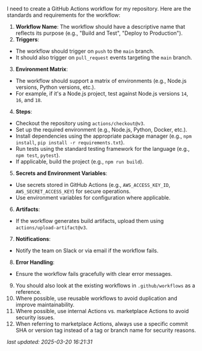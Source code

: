 I need to create a GitHub Actions workflow for my repository. Here are the standards and requirements for the workflow:

1. **Workflow Name**: The workflow should have a descriptive name that reflects its purpose (e.g., "Build and Test", "Deploy to Production").
2. **Triggers**:
  - The workflow should trigger on `push` to the `main` branch.
  - It should also trigger on `pull_request` events targeting the `main` branch.
3. **Environment Matrix**:
  - The workflow should support a matrix of environments (e.g., Node.js versions, Python versions, etc.).
  - For example, if it's a Node.js project, test against Node.js versions `14`, `16`, and `18`.
4. **Steps**:
  - Checkout the repository using `actions/checkout@v3`.
  - Set up the required environment (e.g., Node.js, Python, Docker, etc.).
  - Install dependencies using the appropriate package manager (e.g., `npm install`, `pip install -r requirements.txt`).
  - Run tests using the standard testing framework for the language (e.g., `npm test`, `pytest`).
  - If applicable, build the project (e.g., `npm run build`).
5. **Secrets and Environment Variables**:
  - Use secrets stored in GitHub Actions (e.g., `AWS_ACCESS_KEY_ID`, `AWS_SECRET_ACCESS_KEY`) for secure operations.
  - Use environment variables for configuration where applicable.
6. **Artifacts**:
  - If the workflow generates build artifacts, upload them using `actions/upload-artifact@v3`.
7. **Notifications**:
  - Notify the team on Slack or via email if the workflow fails.
8. **Error Handling**:
  - Ensure the workflow fails gracefully with clear error messages.
9. You should also look at the existing workflows in `.github/workflows` as a reference.
10. Where possible, use reusable workflows to avoid duplication and improve maintainability.
11. Where possible, use internal Actions vs. marketplace Actions to avoid security issues.
12. When referring to marketplace Actions, always use a specific commit SHA or version tag instead of a tag or branch name for security reasons.


_last updated: 2025-03-20 16:21:31_
